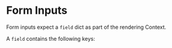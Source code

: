 # Form Inputs

Form inputs expect a `field` dict as part of the rendering Context.

A `field` contains the following keys:

```python


```
